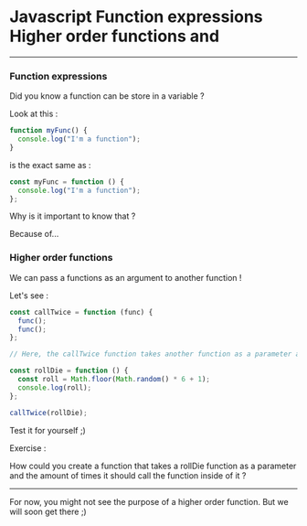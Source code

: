 # Javascript Function expressions Higher order functions and

---

### Function expressions

Did you know a function can be store in a variable ?

Look at this :

```js
function myFunc() {
  console.log("I'm a function");
}
```

is the exact same as :

```js
const myFunc = function () {
  console.log("I'm a function");
};
```

Why is it important to know that ?

Because of...

### Higher order functions

We can pass a functions as an argument to another function !

Let's see :

```js
const callTwice = function (func) {
  func();
  func();
};

// Here, the callTwice function takes another function as a parameter and call it two times

const rollDie = function () {
  const roll = Math.floor(Math.random() * 6 + 1);
  console.log(roll);
};

callTwice(rollDie);
```

Test it for yourself ;)

Exercise :

How could you create a function that takes a rollDie function as a parameter and the amount of times it should call the function inside of it ?

---

For now, you might not see the purpose of a higher order function. But we will soon get there ;)
